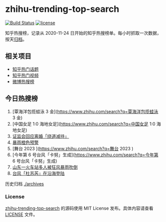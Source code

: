 # zhihu-trending-top-search

[![Build Status](https://github.com/justjavac/zhihu-trending-top-search/workflows/ci/badge.svg?branch=main)](https://github.com/justjavac/zhihu-trending-top-search/actions)
[![license](https://img.shields.io/github/license/justjavac/zhihu-trending-top-search)](https://github.com/justjavac/zhihu-trending-top-search/blob/main/LICENSE)

知乎热搜榜，记录从 2020-11-24
日开始的知乎热搜榜单。每小时抓取一次数据，按天[归档](./archives)。

## 相关项目

- [知乎热门话题](https://github.com/justjavac/zhihu-trending-hot-questions)
- [知乎热门视频](https://github.com/justjavac/zhihu-trending-hot-video)
- [微博热搜榜](https://github.com/justjavac/weibo-trending-hot-search)

## 今日热搜榜

<!-- BEGIN -->
<!-- 最后更新时间 Sat Jul 29 2023 20:20:43 GMT+0800 (China Standard Time) -->

1. [覃海洋包揽蛙泳 3 金](https://www.zhihu.com/search?q=覃海洋包揽蛙泳 3 金)
1. [中国女足 1:0 海地女足](https://www.zhihu.com/search?q=中国女足 1:0 海地女足)
1. [证监会回应离婚「绕道减持」](https://www.zhihu.com/search?q=证监会回应离婚「绕道减持」)
1. [暴雨橙色预警](https://www.zhihu.com/search?q=暴雨橙色预警)
1. [舞台 2023 ](https://www.zhihu.com/search?q=舞台 2023 )
1. [今年第 6 号台风「卡努」生成](https://www.zhihu.com/search?q=今年第 6
   号台风「卡努」生成)
1. [山东一火车站多人被狂风暴雨吹倒](https://www.zhihu.com/search?q=山东一火车站多人被狂风暴雨吹倒)
1. [台风「杜苏芮」在沿海登陆](https://www.zhihu.com/search?q=台风「杜苏芮」在沿海登陆)

<!-- END -->

历史归档 [./archives](./archives)

### License

[zhihu-trending-top-search](https://github.com/justjavac/zhihu-trending-top-search)
的源码使用 MIT License 发布。具体内容请查看 [LICENSE](./LICENSE) 文件。
